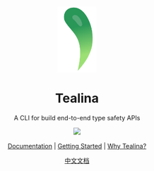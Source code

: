 <p align="center">
<img src="https://github.com/tealina/docs-en/blob/main/docs/public/logov2.svg" height="150">
</p>

<h1 align="center">
Tealina
</h1>
<p align="center">
A CLI for build end-to-end type safety APIs
<p>
<p align="center">
  <a href="https://www.npmjs.com/package/tealina"><img src="https://img.shields.io/npm/v/tealina?color=289758&label="></a>
<p>

<p align="center">
 <a href="https://tealina.dev">Documentation</a> | <a href="https://tealina.dev/guide/">Getting Started</a> | <a href="https://tealina.dev/why">Why Tealina?</a>
</p>
<p align="center">
<a href="https://cn.tealina.dev">中文文档</a>
</p>


<h4 align="center">

</h4>
<br>
<br>





